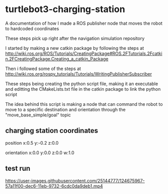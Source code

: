 # turtlebot3-charging-station
A documentation of how I made a ROS publisher node that moves the robot to hardcoded coordinates

These steps pick up right after the navigation simulation repository

I started by making a new catkin package by following the steps at http://wiki.ros.org/ROS/Tutorials/CreatingPackage#ROS.2FTutorials.2Fcatkin.2FCreatingPackage.Creating_a_catkin_Package

Then i followed some of the steps at http://wiki.ros.org/rospy_tutorials/Tutorials/WritingPublisherSubscriber

These steps being creating the python script file, making it an executable and editting the CMakeLists.txt file in the catkin package to link the python script

The idea behind this script is making a node that can command the robot to move to a specific destination and orientation through the "move_base_simple/goal" topic


## charging station coordinates

  position
      x:0.5
      y:-0.2
      z:0.0
      
  orientation
      x:0.0
      y:0.0
      z:0.0
      w:1.0
      
      
## test run

https://user-images.githubusercontent.com/25144777/124675967-57a11f00-dec6-11eb-9732-6cdc0da9deb1.mp4

